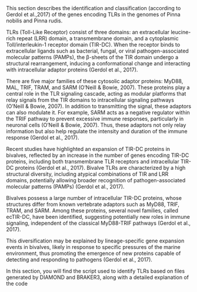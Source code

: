 ##


This section describes the identification and classification (according to Gerdol et al.,2017) of the genes encoding TLRs in the genomes of Pinna nobilis and Pinna rudis.

TLRs (Toll-Like Receptor) consist of three domains: an extracellular leucine-rich repeat (LRR) domain, a transmembrane domain, and a cytoplasmic Toll/interleukin-1 receptor domain (TIR-DC). When the receptor binds to extracellular ligands such as bacterial, fungal, or viral pathogen-associated molecular patterns (PAMPs), the β-sheets of the TIR domain undergo a structural rearrangement, inducing a conformational change and interacting with intracellular adaptor proteins (Gerdol et al., 2017).

There are five major families of these cytosolic adaptor proteins: MyD88, MAL, TRIF, TRAM, and SARM (O’Neill & Bowie, 2007). These proteins play a central role in the TLR signaling cascade, acting as modular platforms that relay signals from the TIR domains to intracellular signaling pathways (O’Neill & Bowie, 2007). In addition to transmitting the signal, these adaptors can also modulate it. For example, SARM acts as a negative regulator within the TRIF pathway to prevent excessive immune responses, particularly in neuronal cells (O’Neill & Bowie, 2007). Thus, these adaptors not only relay information but also help regulate the intensity and duration of the immune response (Gerdol et al., 2017).

Recent studies have highlighted an expansion of TIR-DC proteins in bivalves, reflected by an increase in the number of genes encoding TIR-DC proteins, including both transmembrane TLR receptors and intracellular TIR-DC proteins (Gerdol et al., 2017). Bivalve TLRs are characterized by a high structural diversity, including atypical combinations of TIR and LRR domains, potentially allowing broader recognition of pathogen-associated molecular patterns (PAMPs) (Gerdol et al., 2017).

Bivalves possess a large number of intracellular TIR-DC proteins, whose structures differ from known vertebrate adaptors such as MyD88, TRIF, TRAM, and SARM. Among these proteins, several novel families, called ecTIR-DC, have been identified, suggesting potentially new roles in immune signaling, independent of the classical MyD88-TRIF pathways (Gerdol et al., 2017).

This diversification may be explained by lineage-specific gene expansion events in bivalves, likely in response to specific pressures of the marine environment, thus promoting the emergence of new proteins capable of detecting and responding to pathogens (Gerdol et al., 2017).

In this section, you will find the script used to identify TLRs based on files generated by DIAMOND and BRAKER3, along with a detailed explanation of the code
